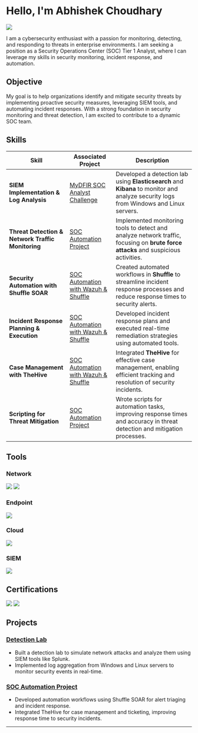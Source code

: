 # Hello, I'm Abhishek Choudhary
<a href="https://www.linkedin.com/in/abhishek-choudhary-secure/"><img src="https://img.shields.io/badge/-LinkedIn-0072b1?&style=for-the-badge&logo=linkedin&logoColor=white" /></a>

I am a cybersecurity enthusiast with a passion for monitoring, detecting, and responding to threats in enterprise environments. I am seeking a position as a Security Operations Center (SOC) Tier 1 Analyst, where I can leverage my skills in security monitoring, incident response, and automation.

## Objective

My goal is to help organizations identify and mitigate security threats by implementing proactive security measures, leveraging SIEM tools, and automating incident responses. With a strong foundation in security monitoring and threat detection, I am excited to contribute to a dynamic SOC team.

## Skills

| Skill                                         | Associated Project         | Description |
|-----------------------------------------------|----------------------------|-------------|
| **SIEM Implementation & Log Analysis**        | [MyDFIR SOC Analyst Challenge](https://github.com/abhishek-choudhary/detection-lab) | Developed a detection lab using **Elasticsearch** and **Kibana** to monitor and analyze security logs from Windows and Linux servers. |
| **Threat Detection & Network Traffic Monitoring** | [SOC Automation Project](https://github.com/abhishek-choudhary/soc-automation) | Implemented monitoring tools to detect and analyze network traffic, focusing on **brute force attacks** and suspicious activities. |
| **Security Automation with Shuffle SOAR**     | [SOC Automation with Wazuh & Shuffle](https://github.com/abhishek-choudhary/soc-automation) | Created automated workflows in **Shuffle** to streamline incident response processes and reduce response times to security alerts. |
| **Incident Response Planning & Execution**    | [SOC Automation with Wazuh & Shuffle](https://github.com/abhishek-choudhary/soc-automation) | Developed incident response plans and executed real-time remediation strategies using automated tools. |
| **Case Management with TheHive**              | [SOC Automation with Wazuh & Shuffle](https://github.com/abhishek-choudhary/soc-automation) | Integrated **TheHive** for effective case management, enabling efficient tracking and resolution of security incidents. |
| **Scripting for Threat Mitigation**           | [SOC Automation Project](https://github.com/abhishek-choudhary/soc-automation) | Wrote scripts for automation tasks, improving response times and accuracy in threat detection and mitigation processes. |

## Tools

### Network
<div>
    <img src="https://img.shields.io/badge/-Wireshark-1679A7?&style=for-the-badge&logo=Wireshark&logoColor=white" />
    <img src="https://img.shields.io/badge/-Suricata-EF3B2D?&style=for-the-badge&logo=Suricata&logoColor=white" />
</div>

### Endpoint
<div>
    <img src="https://img.shields.io/badge/-Microsoft_Defender_for_Endpoint-00A4EF?&style=for-the-badge&logo=Microsoft&logoColor=white" />
</div>

### Cloud
<div>
    <img src="https://img.shields.io/badge/-Vultr-0078FF?&style=for-the-badge&logo=Vultr&logoColor=white" />
</div>

### SIEM
<div>
    <img src="https://img.shields.io/badge/-Elastic-005571?&style=for-the-badge&logo=Elastic&logoColor=white" />
</div>

## Certifications

<div>
    <img src="https://img.shields.io/badge/-Google_Cybersecurity_Certificate-4285F4?&style=for-the-badge&logo=Google&logoColor=white" />
    <img src="https://img.shields.io/badge/-NSDC_Ethical_Hacking_Certificate-00C853?&style=for-the-badge&logo=National%20Skill%20Development%20Corporation&logoColor=white" />
</div>

## Projects

### [Detection Lab](https://github.com/abhishek-choudhary/detection-lab)
- Built a detection lab to simulate network attacks and analyze them using SIEM tools like Splunk.
- Implemented log aggregation from Windows and Linux servers to monitor security events in real-time.

### [SOC Automation Project](https://github.com/abhishek-choudhary/soc-automation)
- Developed automation workflows using Shuffle SOAR for alert triaging and incident response.
- Integrated TheHive for case management and ticketing, improving response time to security incidents.

---
